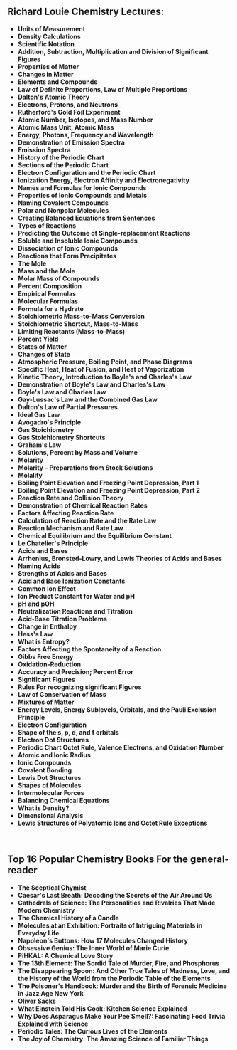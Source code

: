 <h2>Richard Louie Chemistry Lectures: </h2>

<ul>
  
 <li><b><a target="_blank" href="https://github.com/manjunath5496/Chemistry-Lectures/blob/master/chl(1).pdf" style="text-decoration:none;">Units of Measurement </a></b></li>
  
<li><b><a target="_blank" href="https://github.com/manjunath5496/Chemistry-Lectures/blob/master/chl(2).pdf" style="text-decoration:none;">Density Calculations </a></b></li>

<li><b><a target="_blank" href="https://github.com/manjunath5496/Chemistry-Lectures/blob/master/chl(3).pdf" style="text-decoration:none;">Scientific Notation</a></b></li>                         
  <li><b><a target="_blank" href="https://github.com/manjunath5496/Chemistry-Lectures/blob/master/chl(4).pdf" style="text-decoration:none;">Addition, Subtraction, Multiplication and Division of Significant Figures</a></b></li>
  
 <li><b><a target="_blank" href="https://github.com/manjunath5496/Chemistry-Lectures/blob/master/chl(5).pdf" style="text-decoration:none;">Properties of Matter</a></b></li>  
 
   <li><b><a target="_blank" href="https://github.com/manjunath5496/Chemistry-Lectures/blob/master/chl(6).pdf" style="text-decoration:none;">Changes in Matter</a></b></li>  
                                             

 <li><b><a target="_blank" href="https://github.com/manjunath5496/Chemistry-Lectures/blob/master/chl(7).pdf" style="text-decoration:none;">Elements and Compounds</a></b></li>

  
<li><b><a target="_blank" href="https://github.com/manjunath5496/Chemistry-Lectures/blob/master/chl(8).pdf" style="text-decoration:none;">Law of Definite Proportions, Law of Multiple Proportions</a></b></li>


<li><b><a target="_blank" href="https://github.com/manjunath5496/Chemistry-Lectures/blob/master/chl(9).pdf" style="text-decoration:none;">Dalton's Atomic Theory</a></b></li>                         
  <li><b><a target="_blank" href="https://github.com/manjunath5496/Chemistry-Lectures/blob/master/chl(10).pdf" style="text-decoration:none;">Electrons, Protons, and Neutrons</a></b></li>  
                          
 <li><b><a target="_blank" href="https://github.com/manjunath5496/Chemistry-Lectures/blob/master/chl(11).pdf" style="text-decoration:none;">Rutherford's Gold Foil Experiment </a></b></li>
  
<li><b><a target="_blank" href="https://github.com/manjunath5496/Chemistry-Lectures/blob/master/chl(12).pdf" style="text-decoration:none;">Atomic Number, Isotopes, and Mass Number</a></b></li>

<li><b><a target="_blank" href="https://github.com/manjunath5496/Chemistry-Lectures/blob/master/chl(13).pdf" style="text-decoration:none;">Atomic Mass Unit, Atomic Mass</a></b></li>                         
  <li><b><a target="_blank" href="https://github.com/manjunath5496/Chemistry-Lectures/blob/master/chl(14).pdf" style="text-decoration:none;">Energy, Photons, Frequency and Wavelength</a></b></li>  
     <li><b><a target="_blank" href="https://github.com/manjunath5496/Chemistry-Lectures/blob/master/chl(15).pdf" style="text-decoration:none;">Demonstration of Emission Spectra</a></b></li>  
   <li><b><a target="_blank" href="https://github.com/manjunath5496/Chemistry-Lectures/blob/master/chl(16).pdf" style="text-decoration:none;">Emission Spectra</a></b></li>  
                                             

 <li><b><a target="_blank" href="https://github.com/manjunath5496/Chemistry-Lectures/blob/master/chl(17).pdf" style="text-decoration:none;">History of the Periodic Chart</a></b></li>
  
<li><b><a target="_blank" href="https://github.com/manjunath5496/Chemistry-Lectures/blob/master/chl(18).pdf" style="text-decoration:none;">Sections of the Periodic Chart</a></b></li>

<li><b><a target="_blank" href="https://github.com/manjunath5496/Chemistry-Lectures/blob/master/chl(19).pdf" style="text-decoration:none;">Electron Configuration and the Periodic Chart</a></b></li>


  <li><b><a target="_blank" href="https://github.com/manjunath5496/Chemistry-Lectures/blob/master/chl(20).pdf" style="text-decoration:none;">Ionization Energy, Electron Affinity and Electronegativity</a></b></li>  
                          
 <li><b><a target="_blank" href="https://github.com/manjunath5496/Chemistry-Lectures/blob/master/chl(21).pdf" style="text-decoration:none;">Names and Formulas for Ionic Compounds</a></b></li>
  
<li><b><a target="_blank" href="https://github.com/manjunath5496/Chemistry-Lectures/blob/master/chl(22).pdf" style="text-decoration:none;">Properties of Ionic Compounds and Metals</a></b></li>

<li><b><a target="_blank" href="https://github.com/manjunath5496/Chemistry-Lectures/blob/master/chl(23).pdf" style="text-decoration:none;">Naming Covalent Compounds</a></b></li>                         
  <li><b><a target="_blank" href="https://github.com/manjunath5496/Chemistry-Lectures/blob/master/chl(24).pdf" style="text-decoration:none;">Polar and Nonpolar Molecules</a></b></li>
  
 <li><b><a target="_blank" href="https://github.com/manjunath5496/Chemistry-Lectures/blob/master/chl(25).pdf" style="text-decoration:none;">Creating Balanced Equations from Sentences</a></b></li>  
 
   <li><b><a target="_blank" href="https://github.com/manjunath5496/Chemistry-Lectures/blob/master/chl(26).pdf" style="text-decoration:none;">Types of Reactions</a></b></li>  
                                             

 <li><b><a target="_blank" href="https://github.com/manjunath5496/Chemistry-Lectures/blob/master/chl(27).pdf" style="text-decoration:none;">Predicting the Outcome of Single-replacement Reactions</a></b></li>

<li><b><a target="_blank" href="https://github.com/manjunath5496/Chemistry-Lectures/blob/master/chl(28).pdf" style="text-decoration:none;">Soluble and Insoluble Ionic Compounds</a></b></li>

<li><b><a target="_blank" href="https://github.com/manjunath5496/Chemistry-Lectures/blob/master/chl(29).pdf" style="text-decoration:none;">Dissociation of Ionic Compounds</a></b></li>

<li><b><a target="_blank" href="https://github.com/manjunath5496/Chemistry-Lectures/blob/master/chl(30).pdf" style="text-decoration:none;">Reactions that Form Precipitates</a></b></li>                         
  <li><b><a target="_blank" href="https://github.com/manjunath5496/Chemistry-Lectures/blob/master/chl(31).pdf" style="text-decoration:none;">The Mole</a></b></li>
  
 <li><b><a target="_blank" href="https://github.com/manjunath5496/Chemistry-Lectures/blob/master/chl(32).pdf" style="text-decoration:none;">Mass and the Mole</a></b></li>  
 
   <li><b><a target="_blank" href="https://github.com/manjunath5496/Chemistry-Lectures/blob/master/chl(33).pdf" style="text-decoration:none;">Molar Mass of Compounds</a></b></li> 

<li><b><a target="_blank" href="https://github.com/manjunath5496/Chemistry-Lectures/blob/master/chl(34).pdf" style="text-decoration:none;">Percent Composition</a></b></li>

<li><b><a target="_blank" href="https://github.com/manjunath5496/Chemistry-Lectures/blob/master/chl(35).pdf" style="text-decoration:none;">Empirical Formulas</a></b></li>

<li><b><a target="_blank" href="https://github.com/manjunath5496/Chemistry-Lectures/blob/master/chl(36).pdf" style="text-decoration:none;">Molecular Formulas</a></b></li>                         
  <li><b><a target="_blank" href="https://github.com/manjunath5496/Chemistry-Lectures/blob/master/chl(37).pdf" style="text-decoration:none;">Formula for a Hydrate</a></b></li>
  
 <li><b><a target="_blank" href="https://github.com/manjunath5496/Chemistry-Lectures/blob/master/chl(38).pdf" style="text-decoration:none;">Stoichiometric Mass-to-Mass Conversion</a></b></li>  
 
   <li><b><a target="_blank" href="https://github.com/manjunath5496/Chemistry-Lectures/blob/master/chl(39).pdf" style="text-decoration:none;">Stoichiometric Shortcut, Mass-to-Mass</a></b></li> 

<li><b><a target="_blank" href="https://github.com/manjunath5496/Chemistry-Lectures/blob/master/chl(40).pdf" style="text-decoration:none;">Limiting Reactants (Mass-to-Mass)</a></b></li>

<li><b><a target="_blank" href="https://github.com/manjunath5496/Chemistry-Lectures/blob/master/chl(41).pdf" style="text-decoration:none;">Percent Yield</a></b></li>

<li><b><a target="_blank" href="https://github.com/manjunath5496/Chemistry-Lectures/blob/master/chl(42).pdf" style="text-decoration:none;">States of Matter</a></b></li>                         
  <li><b><a target="_blank" href="https://github.com/manjunath5496/Chemistry-Lectures/blob/master/chl(43).pdf" style="text-decoration:none;">Changes of State</a></b></li>
  
 <li><b><a target="_blank" href="https://github.com/manjunath5496/Chemistry-Lectures/blob/master/chl(44).pdf" style="text-decoration:none;">Atmospheric Pressure, Boiling Point, and Phase Diagrams</a></b></li>  
 
   <li><b><a target="_blank" href="https://github.com/manjunath5496/Chemistry-Lectures/blob/master/chl(45).pdf" style="text-decoration:none;">Specific Heat, Heat of Fusion, and Heat of Vaporization</a></b></li> 

<li><b><a target="_blank" href="https://github.com/manjunath5496/Chemistry-Lectures/blob/master/chl(46).pdf" style="text-decoration:none;">Kinetic Theory, Introduction to Boyle's and Charles's Law</a></b></li>

<li><b><a target="_blank" href="https://github.com/manjunath5496/Chemistry-Lectures/blob/master/chl(47).pdf" style="text-decoration:none;">Demonstration of Boyle's Law and Charles's Law</a></b></li>

<li><b><a target="_blank" href="https://github.com/manjunath5496/Chemistry-Lectures/blob/master/chl(48).pdf" style="text-decoration:none;">Boyle's Law and Charles Law</a></b></li>                         
  <li><b><a target="_blank" href="https://github.com/manjunath5496/Chemistry-Lectures/blob/master/chl(49).pdf" style="text-decoration:none;">Gay-Lussac's Law and the Combined Gas Law</a></b></li>
  
 <li><b><a target="_blank" href="https://github.com/manjunath5496/Chemistry-Lectures/blob/master/chl(50).pdf" style="text-decoration:none;">Dalton's Law of Partial Pressures</a></b></li>  
 
   <li><b><a target="_blank" href="https://github.com/manjunath5496/Chemistry-Lectures/blob/master/chl(51).pdf" style="text-decoration:none;">Ideal Gas Law</a></b></li> 

<li><b><a target="_blank" href="https://github.com/manjunath5496/Chemistry-Lectures/blob/master/chl(52).pdf" style="text-decoration:none;">Avogadro's Principle</a></b></li>

<li><b><a target="_blank" href="https://github.com/manjunath5496/Chemistry-Lectures/blob/master/chl(53).pdf" style="text-decoration:none;">Gas Stoichiometry</a></b></li>

<li><b><a target="_blank" href="https://github.com/manjunath5496/Chemistry-Lectures/blob/master/chl(54).pdf" style="text-decoration:none;">Gas Stoichiometry Shortcuts</a></b></li>                         
  <li><b><a target="_blank" href="https://github.com/manjunath5496/Chemistry-Lectures/blob/master/chl(55).pdf" style="text-decoration:none;">Graham's Law</a></b></li>
  
 <li><b><a target="_blank" href="https://github.com/manjunath5496/Chemistry-Lectures/blob/master/chl(56).pdf" style="text-decoration:none;">Solutions, Percent by Mass and Volume </a></b></li>  
 
   <li><b><a target="_blank" href="https://github.com/manjunath5496/Chemistry-Lectures/blob/master/chl(57).pdf" style="text-decoration:none;">Molarity</a></b></li> 

<li><b><a target="_blank" href="https://github.com/manjunath5496/Chemistry-Lectures/blob/master/chl(58).pdf" style="text-decoration:none;">Molarity – Preparations from Stock Solutions</a></b></li>

<li><b><a target="_blank" href="https://github.com/manjunath5496/Chemistry-Lectures/blob/master/chl(59).pdf" style="text-decoration:none;">Molality</a></b></li>

<li><b><a target="_blank" href="https://github.com/manjunath5496/Chemistry-Lectures/blob/master/chl(60).pdf" style="text-decoration:none;">Boiling Point Elevation and Freezing Point Depression, Part 1</a></b></li>                         
  <li><b><a target="_blank" href="https://github.com/manjunath5496/Chemistry-Lectures/blob/master/chl(61).pdf" style="text-decoration:none;">Boiling Point Elevation and Freezing Point Depression, Part 2</a></b></li>
  
 <li><b><a target="_blank" href="https://github.com/manjunath5496/Chemistry-Lectures/blob/master/chl(62).pdf" style="text-decoration:none;">Reaction Rate and Collision Theory</a></b></li>  
 
   <li><b><a target="_blank" href="https://github.com/manjunath5496/Chemistry-Lectures/blob/master/chl(63).pdf" style="text-decoration:none;">Demonstration of Chemical Reaction Rates</a></b></li> 

<li><b><a target="_blank" href="https://github.com/manjunath5496/Chemistry-Lectures/blob/master/chl(64).pdf" style="text-decoration:none;">Factors Affecting Reaction Rate</a></b></li>  
 
   <li><b><a target="_blank" href="https://github.com/manjunath5496/Chemistry-Lectures/blob/master/chl(65).pdf" style="text-decoration:none;">Calculation of Reaction Rate and the Rate Law</a></b></li> 

<li><b><a target="_blank" href="https://github.com/manjunath5496/Chemistry-Lectures/blob/master/chl(66).pdf" style="text-decoration:none;">Reaction Mechanism and Rate Law</a></b></li>

<li><b><a target="_blank" href="https://github.com/manjunath5496/Chemistry-Lectures/blob/master/chl(67).pdf" style="text-decoration:none;">Chemical Equilibrium and the Equilibrium Constant</a></b></li>

<li><b><a target="_blank" href="https://github.com/manjunath5496/Chemistry-Lectures/blob/master/chl(68).pdf" style="text-decoration:none;">Le Chatelier's Principle</a></b></li>                         
  <li><b><a target="_blank" href="https://github.com/manjunath5496/Chemistry-Lectures/blob/master/chl(69).pdf" style="text-decoration:none;">Acids and Bases</a></b></li>
  
 <li><b><a target="_blank" href="https://github.com/manjunath5496/Chemistry-Lectures/blob/master/chl(70).pdf" style="text-decoration:none;">Arrhenius, Bronsted-Lowry, and Lewis Theories of Acids and Bases</a></b></li>  
 
   <li><b><a target="_blank" href="https://github.com/manjunath5496/Chemistry-Lectures/blob/master/chl(71).pdf" style="text-decoration:none;">Naming Acids</a></b></li> 

<li><b><a target="_blank" href="https://github.com/manjunath5496/Chemistry-Lectures/blob/master/chl(72).pdf" style="text-decoration:none;">Strengths of Acids and Bases</a></b></li>

<li><b><a target="_blank" href="https://github.com/manjunath5496/Chemistry-Lectures/blob/master/chl(73).pdf" style="text-decoration:none;">Acid and Base Ionization Constants</a></b></li>

<li><b><a target="_blank" href="https://github.com/manjunath5496/Chemistry-Lectures/blob/master/chl(74).pdf" style="text-decoration:none;">Common Ion Effect</a></b></li>                         
  <li><b><a target="_blank" href="https://github.com/manjunath5496/Chemistry-Lectures/blob/master/chl(75).pdf" style="text-decoration:none;">Ion Product Constant for Water and pH</a></b></li>
  
 <li><b><a target="_blank" href="https://github.com/manjunath5496/Chemistry-Lectures/blob/master/chl(76).pdf" style="text-decoration:none;">pH and pOH</a></b></li>  
 
   <li><b><a target="_blank" href="https://github.com/manjunath5496/Chemistry-Lectures/blob/master/chl(77).pdf" style="text-decoration:none;">Neutralization Reactions and Titration</a></b></li> 

<li><b><a target="_blank" href="https://github.com/manjunath5496/Chemistry-Lectures/blob/master/chl(78).pdf" style="text-decoration:none;">Acid-Base Titration Problems</a></b></li>

<li><b><a target="_blank" href="https://github.com/manjunath5496/Chemistry-Lectures/blob/master/chl(79).pdf" style="text-decoration:none;">Change in Enthalpy</a></b></li>

<li><b><a target="_blank" href="https://github.com/manjunath5496/Chemistry-Lectures/blob/master/chl(80).pdf" style="text-decoration:none;">Hess's Law</a></b></li>                         
  <li><b><a target="_blank" href="https://github.com/manjunath5496/Chemistry-Lectures/blob/master/chl(81).pdf" style="text-decoration:none;">What is Entropy?</a></b></li>
  
 <li><b><a target="_blank" href="https://github.com/manjunath5496/Chemistry-Lectures/blob/master/chl(82).pdf" style="text-decoration:none;">Factors Affecting the Spontaneity of a Reaction</a></b></li>  
 
   <li><b><a target="_blank" href="https://github.com/manjunath5496/Chemistry-Lectures/blob/master/chl(83).pdf" style="text-decoration:none;">Gibbs Free Energy</a></b></li> 


<li><b><a target="_blank" href="https://github.com/manjunath5496/Chemistry-Lectures/blob/master/chl(84).pdf" style="text-decoration:none;">Oxidation-Reduction</a></b></li>                         
  <li><b><a target="_blank" href="https://github.com/manjunath5496/Chemistry-Lectures/blob/master/chl(85).pdf" style="text-decoration:none;">Accuracy and Precision; Percent Error</a></b></li>
  
 <li><b><a target="_blank" href="https://github.com/manjunath5496/Chemistry-Lectures/blob/master/chl(86).pdf" style="text-decoration:none;">Significant Figures</a></b></li>  
 
   <li><b><a target="_blank" href="https://github.com/manjunath5496/Chemistry-Lectures/blob/master/chl(87).pdf" style="text-decoration:none;">Rules For recognizing significant Figures</a></b></li> 

<li><b><a target="_blank" href="https://github.com/manjunath5496/Chemistry-Lectures/blob/master/chl(88).pdf" style="text-decoration:none;">Law of Conservation of Mass</a></b></li>

<li><b><a target="_blank" href="https://github.com/manjunath5496/Chemistry-Lectures/blob/master/chl(89).pdf" style="text-decoration:none;">Mixtures of Matter</a></b></li>

<li><b><a target="_blank" href="https://github.com/manjunath5496/Chemistry-Lectures/blob/master/chl(90).pdf" style="text-decoration:none;">Energy Levels, Energy Sublevels, Orbitals, and the Pauli Exclusion Principle</a></b></li>                         
  <li><b><a target="_blank" href="https://github.com/manjunath5496/Chemistry-Lectures/blob/master/chl(91).pdf" style="text-decoration:none;">Electron Configuration</a></b></li>
  
 <li><b><a target="_blank" href="https://github.com/manjunath5496/Chemistry-Lectures/blob/master/chl(92).pdf" style="text-decoration:none;">Shape of the s, p, d, and f orbitals</a></b></li>  
 
   <li><b><a target="_blank" href="https://github.com/manjunath5496/Chemistry-Lectures/blob/master/chl(93).pdf" style="text-decoration:none;">Electron Dot Structures</a></b></li> 

<li><b><a target="_blank" href="https://github.com/manjunath5496/Chemistry-Lectures/blob/master/chl(94).pdf" style="text-decoration:none;">Periodic Chart Octet Rule, Valence Electrons, and Oxidation Number</a></b></li>                         
  <li><b><a target="_blank" href="https://github.com/manjunath5496/Chemistry-Lectures/blob/master/chl(95).pdf" style="text-decoration:none;">Atomic and Ionic Radius</a></b></li>
  
 <li><b><a target="_blank" href="https://github.com/manjunath5496/Chemistry-Lectures/blob/master/chl(96).pdf" style="text-decoration:none;">Ionic Compounds</a></b></li>  
 
   <li><b><a target="_blank" href="https://github.com/manjunath5496/Chemistry-Lectures/blob/master/chl(97).pdf" style="text-decoration:none;">Covalent Bonding</a></b></li> 

<li><b><a target="_blank" href="https://github.com/manjunath5496/Chemistry-Lectures/blob/master/chl(98).pdf" style="text-decoration:none;">Lewis Dot Structures</a></b></li>

<li><b><a target="_blank" href="https://github.com/manjunath5496/Chemistry-Lectures/blob/master/chl(99).pdf" style="text-decoration:none;">Shapes of Molecules</a></b></li>

<li><b><a target="_blank" href="https://github.com/manjunath5496/Chemistry-Lectures/blob/master/chl(100).pdf" style="text-decoration:none;">Intermolecular Forces</a></b></li>                         
  <li><b><a target="_blank" href="https://github.com/manjunath5496/Chemistry-Lectures/blob/master/chl(101).pdf" style="text-decoration:none;">Balancing Chemical Equations</a></b></li>
  
 <li><b><a target="_blank" href="https://github.com/manjunath5496/Chemistry-Lectures/blob/master/chl(102).pdf" style="text-decoration:none;">What is Density?  </a></b></li>  
 
   <li><b><a target="_blank" href="https://github.com/manjunath5496/Chemistry-Lectures/blob/master/chl(103).pdf" style="text-decoration:none;">Dimensional Analysis</a></b></li> 
   
<li><b><a target="_blank" href="https://github.com/manjunath5496/Chemistry-Lectures/blob/master/chl(104).pdf" style="text-decoration:none;">Lewis Structures of Polyatomic Ions and Octet Rule Exceptions</a></b></li>   
   </ul>
   
 </br>
 
 <h2> Top 16 Popular Chemistry Books For the general-reader </h2>
   
   

<ul>
  
 <li><b><a target="_blank" href="https://github.com/manjunath5496/Top-16-popular-chemistry-books-for-the-general-reader/blob/master/pg(1).pdf" style="text-decoration:none;">The Sceptical Chymist</a></b></li>
  
<li><b><a target="_blank" href="https://github.com/manjunath5496/Top-16-popular-chemistry-books-for-the-general-reader/blob/master/pg(2).pdf" style="text-decoration:none;">Caesar's Last Breath: Decoding the Secrets of the Air Around Us </a></b></li>

<li><b><a target="_blank" href="https://github.com/manjunath5496/Top-16-popular-chemistry-books-for-the-general-reader/blob/master/pg(3).pdf" style="text-decoration:none;">Cathedrals of Science: The Personalities and Rivalries That Made Modern Chemistry</a></b></li>                         
  <li><b><a target="_blank" href="https://github.com/manjunath5496/Top-16-popular-chemistry-books-for-the-general-reader/blob/master/pg(4).pdf" style="text-decoration:none;">The Chemical History of a Candle</a></b></li>
  
 <li><b><a target="_blank" href="https://github.com/manjunath5496/Top-16-popular-chemistry-books-for-the-general-reader/blob/master/pg(5).pdf" style="text-decoration:none;">Molecules at an Exhibition: Portraits of Intriguing Materials in Everyday Life</a></b></li>  
 
   <li><b><a target="_blank" href="https://github.com/manjunath5496/Top-16-popular-chemistry-books-for-the-general-reader/blob/master/pg(6).pdf" style="text-decoration:none;">Napoleon's Buttons: How 17 Molecules Changed History</a></b></li>  
                                             

 <li><b><a target="_blank" href="https://github.com/manjunath5496/Top-16-popular-chemistry-books-for-the-general-reader/blob/master/pg(7).pdf" style="text-decoration:none;">Obsessive Genius: The Inner World of Marie Curie</a></b></li>

  
<li><b><a target="_blank" href="https://github.com/manjunath5496/Top-16-popular-chemistry-books-for-the-general-reader/blob/master/pg(8).pdf" style="text-decoration:none;">PiHKAL: A Chemical Love Story</a></b></li>
<li><b><a target="_blank" href="https://github.com/manjunath5496/Top-16-popular-chemistry-books-for-the-general-reader/blob/master/pg(9).pdf" style="text-decoration:none;">The 13th Element: The Sordid Tale of Murder, Fire, and Phosphorus</a></b></li>

  <li><b><a target="_blank" href="https://github.com/manjunath5496/Top-16-popular-chemistry-books-for-the-general-reader/blob/master/pg(10).pdf" style="text-decoration:none;">The Disappearing Spoon: And Other True Tales of Madness, Love, and the History of the World from the Periodic Table of the Elements</a></b></li>  
                                             

 <li><b><a target="_blank" href="https://github.com/manjunath5496/Top-16-popular-chemistry-books-for-the-general-reader/blob/master/pg(11).pdf" style="text-decoration:none;">The Poisoner's Handbook: Murder and the Birth of Forensic Medicine in Jazz Age New York</a></b></li>

  
<li><b><a target="_blank" href="https://github.com/manjunath5496/Top-16-popular-chemistry-books-for-the-general-reader/blob/master/pg(12).pdf" style="text-decoration:none;">Oliver Sacks</a></b></li>
<li><b><a target="_blank" href="https://github.com/manjunath5496/Top-16-popular-chemistry-books-for-the-general-reader/blob/master/pg(13).pdf" style="text-decoration:none;">What Einstein Told His Cook: Kitchen Science Explained</a></b></li>


  
<li><b><a target="_blank" href="https://github.com/manjunath5496/Top-16-popular-chemistry-books-for-the-general-reader/blob/master/pg(14).pdf" style="text-decoration:none;">Why Does Asparagus Make Your Pee Smell?: Fascinating Food Trivia Explained with Science</a></b></li>
<li><b><a target="_blank" href="https://github.com/manjunath5496/Top-16-popular-chemistry-books-for-the-general-reader/blob/master/pg(15).pdf" style="text-decoration:none;">Periodic Tales: The Curious Lives of the Elements</a></b></li>

<li><b><a target="_blank" href="https://github.com/manjunath5496/Top-16-popular-chemistry-books-for-the-general-reader/blob/master/pg(16).rar" style="text-decoration:none;">The Joy of Chemistry: The Amazing Science of Familiar Things</a></b></li>



</ul>


   
   
   
   
   
